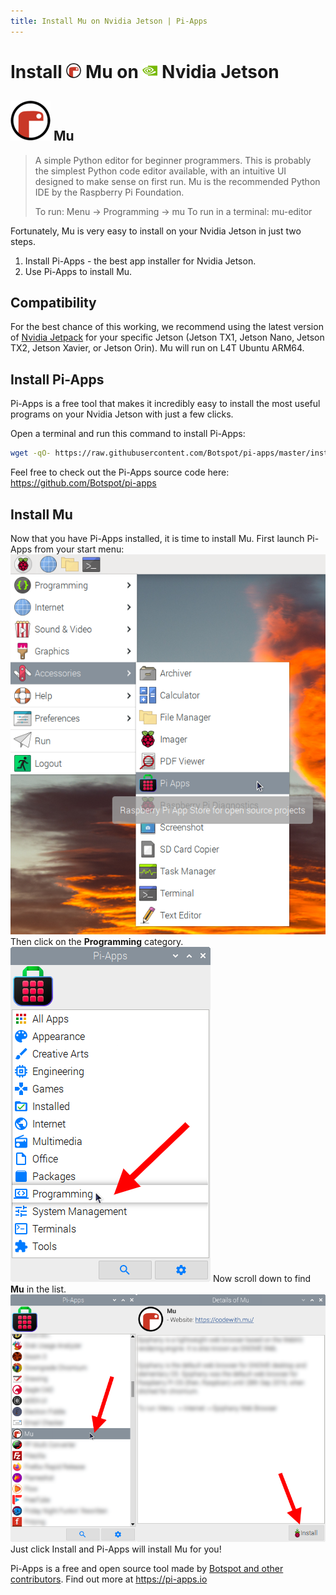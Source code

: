```yaml
---
title: Install Mu on Nvidia Jetson | Pi-Apps
---
```

<div class="simple-install-content content">

# Install <img src="/img/app-icons/Mu/icon-64.png" height=24> Mu on <img src=/img/other-icons/nvidia-icon.svg height=24> Nvidia Jetson

## <img src="/img/app-icons/Mu/icon-64.png"> Mu
> A simple Python editor for beginner programmers.
> This is probably the simplest Python code editor available, with an intuitive UI designed to make sense on first run. Mu is the recommended Python IDE by the Raspberry Pi Foundation.
> 
> To run: Menu -> Programming -> mu
> To run in a terminal: mu-editor

Fortunately, Mu is very easy to install on your Nvidia Jetson in just two steps.
1. Install Pi-Apps - the best app installer for Nvidia Jetson.
2. Use Pi-Apps to install Mu.
</div>
<div class="simple-install-content content">

## Compatibility
For the best chance of this working, we recommend using the latest version of [Nvidia Jetpack](https://developer.nvidia.com/embedded/jetpack-archive) for your specific Jetson (Jetson TX1, Jetson Nano, Jetson TX2, Jetson Xavier, or Jetson Orin).
Mu will run on L4T Ubuntu ARM64.
</div>
<div class="simple-install-content content">

## Install Pi-Apps

Pi-Apps is a free tool that makes it incredibly easy to install the most useful programs on your Nvidia Jetson with just a few clicks.

Open a terminal and run this command to install Pi-Apps:
```bash
wget -qO- https://raw.githubusercontent.com/Botspot/pi-apps/master/install | bash
```
Feel free to check out the Pi-Apps source code here: https://github.com/Botspot/pi-apps
</div>
<div class="simple-install-content content">

## Install Mu

Now that you have Pi-Apps installed, it is time to install Mu.
First launch Pi-Apps from your start menu:
<img src="/img/start-menu.png">
Then click on the <b>Programming</b> category.
<img src="/img/category-selections/Programming.png">
Now scroll down to find <b>Mu</b> in the list.
<img src="/img/app-icons/Mu/app-selection.png">
Just click Install and Pi-Apps will install Mu for you!
</div>
<div class="simple-install-content content">

Pi-Apps is a free and open source tool made by [Botspot and other contributors](/about/#contributors). Find out more at https://pi-apps.io
</div>
